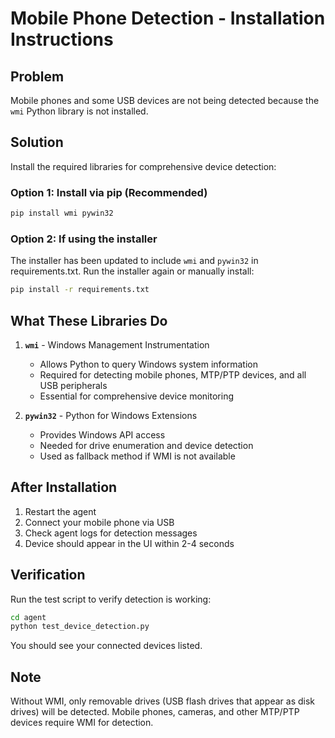 # Mobile Phone Detection - Installation Instructions

## Problem
Mobile phones and some USB devices are not being detected because the `wmi` Python library is not installed.

## Solution
Install the required libraries for comprehensive device detection:

### Option 1: Install via pip (Recommended)
```bash
pip install wmi pywin32
```

### Option 2: If using the installer
The installer has been updated to include `wmi` and `pywin32` in requirements.txt.
Run the installer again or manually install:
```bash
pip install -r requirements.txt
```

## What These Libraries Do

1. **`wmi`** - Windows Management Instrumentation
   - Allows Python to query Windows system information
   - Required for detecting mobile phones, MTP/PTP devices, and all USB peripherals
   - Essential for comprehensive device monitoring

2. **`pywin32`** - Python for Windows Extensions
   - Provides Windows API access
   - Needed for drive enumeration and device detection
   - Used as fallback method if WMI is not available

## After Installation

1. Restart the agent
2. Connect your mobile phone via USB
3. Check agent logs for detection messages
4. Device should appear in the UI within 2-4 seconds

## Verification

Run the test script to verify detection is working:
```bash
cd agent
python test_device_detection.py
```

You should see your connected devices listed.

## Note

Without WMI, only removable drives (USB flash drives that appear as disk drives) will be detected.
Mobile phones, cameras, and other MTP/PTP devices require WMI for detection.

